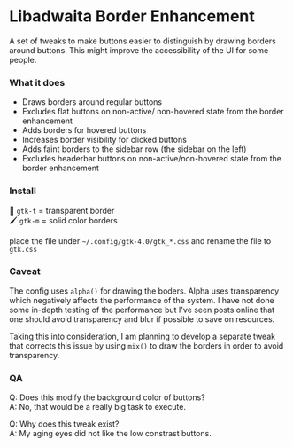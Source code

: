 # Libadwaita Border Enhancement

A set of tweaks to make buttons easier to distinguish by drawing borders around buttons. This might improve the accessibility of the UI for some people.

### What it does
- Draws borders around regular buttons
- Excludes flat buttons on non-active/ non-hovered state from the border enhancement
- Adds borders for hovered buttons
- Increases border visibility for clicked buttons
- Adds faint borders to the sidebar row (the sidebar on the left)
- Excludes headerbar buttons on non-active/non-hovered state from the border enhancement

### Install
🎨 `gtk-t` = transparent border\
🖌️ `gtk-m` = solid color borders

place the file under `~/.config/gtk-4.0/gtk_*.css` and rename the file to `gtk.css`

### Caveat
The config uses `alpha()` for drawing the boders. Alpha uses transparency which negatively affects the performance of the system. I have not done some in-depth testing of the performance but I've seen posts online that one should avoid transparency and blur if possible to save on resources.

Taking this into consideration, I am planning to develop a separate tweak that corrects this issue by using `mix()` to draw the borders in order to avoid transparency.

### QA

Q: Does this modify the background color of buttons?\
A: No, that would be a really big task to execute.

Q: Why does this tweak exist?\
A: My aging eyes did not like the low constrast buttons.
